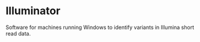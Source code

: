 # Illuminator

Software for machines running Windows to identify variants in Illumina short read data.
